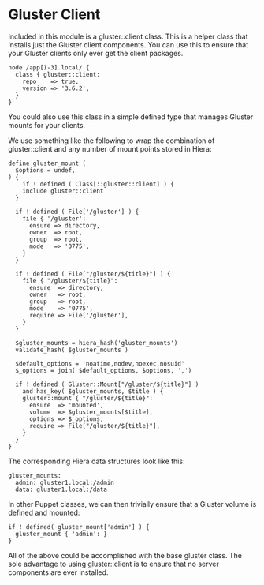 Gluster Client
==============

Included in this module is a gluster::client class. This is a helper class that installs just the Gluster client components. You can use this to ensure that your Gluster clients only ever get the client packages.

    node /app[1-3].local/ {
      class { gluster::client:
        repo    => true,
        version => '3.6.2',
      }
    }

You could also use this class in a simple defined type that manages Gluster mounts for your clients.

We use something like the following to wrap the combination of gluster::client and any number of mount points stored in Hiera:

```puppet
define gluster_mount (
  $options = undef,
) {
    if ! defined ( Class[::gluster::client] ) {
    include gluster::client
  }

  if ! defined ( File['/gluster'] ) {
    file { '/gluster':
      ensure => directory,
      owner  => root,
      group  => root,
      mode   => '0775',
    }
  }

  if ! defined ( File["/gluster/${title}"] ) {
    file { "/gluster/${title}":
      ensure  => directory,
      owner   => root,
      group   => root,
      mode    => '0775',
      require => File['/gluster'],
    }
  }

  $gluster_mounts = hiera_hash('gluster_mounts')
  validate_hash( $gluster_mounts )

  $default_options = 'noatime,nodev,noexec,nosuid'
  $_options = join( $default_options, $options, ',')

  if ! defined ( Gluster::Mount["/gluster/${title}"] )
    and has_key( $gluster_mounts, $title ) {
    gluster::mount { "/gluster/${title}":
      ensure  => 'mounted',
      volume  => $gluster_mounts[$title],
      options => $_options,
      require => File["/gluster/${title}"],
    }
  }
}
```

The corresponding Hiera data structures look like this:

    gluster_mounts:
      admin: gluster1.local:/admin
      data: gluster1.local:/data

In other Puppet classes, we can then trivially ensure that a Gluster volume is defined and mounted:

    if ! defined( gluster_mount['admin'] ) {
      gluster_mount { 'admin': }
    }

All of the above could be accomplished with the base gluster class. The sole advantage to using gluster::client is to ensure that no server components are ever installed.
